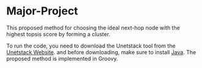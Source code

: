 # Major-Project
This proposed method for choosing the ideal next-hop node with the highest topsis score by forming a cluster.

To run the code, you need to download the Unetstack tool from the <a href="https://unetstack.net/" title="Unetstack Website">Unetstack Website</a>. and before downloading, make sure to install  <a href="https://www.java.com/download/ie_manual.jsp" title="Java">Java</a>.
The proposed method is implemented in  Groovy.
